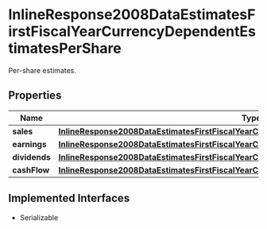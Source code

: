 

# InlineResponse2008DataEstimatesFirstFiscalYearCurrencyDependentEstimatesPerShare

Per-share estimates.

## Properties

Name | Type | Description | Notes
------------ | ------------- | ------------- | -------------
**sales** | [**InlineResponse2008DataEstimatesFirstFiscalYearCurrencyDependentEstimatesPerShareSales**](InlineResponse2008DataEstimatesFirstFiscalYearCurrencyDependentEstimatesPerShareSales.md) |  |  [optional]
**earnings** | [**InlineResponse2008DataEstimatesFirstFiscalYearCurrencyDependentEstimatesPerShareEarnings**](InlineResponse2008DataEstimatesFirstFiscalYearCurrencyDependentEstimatesPerShareEarnings.md) |  |  [optional]
**dividends** | [**InlineResponse2008DataEstimatesFirstFiscalYearCurrencyDependentEstimatesPerShareDividends**](InlineResponse2008DataEstimatesFirstFiscalYearCurrencyDependentEstimatesPerShareDividends.md) |  |  [optional]
**cashFlow** | [**InlineResponse2008DataEstimatesFirstFiscalYearCurrencyDependentEstimatesPerShareCashFlow**](InlineResponse2008DataEstimatesFirstFiscalYearCurrencyDependentEstimatesPerShareCashFlow.md) |  |  [optional]


## Implemented Interfaces

* Serializable


